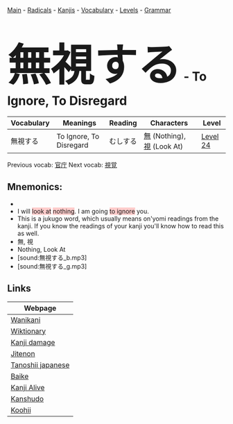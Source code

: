 <style> bigfont {font-size: 100px}</style>
[Main](../README.md) -
[Radicals](../radicals.md) -
[Kanjis](../kanjis.md) -
[Vocabulary](../vocabulary.md) -
[Levels](../levels.md) -
[Grammar](../grammar.md)
# <bigfont> 無視する</bigfont> - To Ignore, To Disregard 

| Vocabulary | Meanings | Reading | Characters | Level |
| --- | --- | --- | --- | --- |
| 無視する | To Ignore, To Disregard | むしする |  [無](../kanjis/無.md) (Nothing), [視](../kanjis/視.md) (Look At) | [Level 24](../levels/wk_level24.md) |

Previous vocab: [官庁](官庁.md) Next vocab: [視覚](視覚.md) 

## Mnemonics:

* 
* I will <span style="background-color:#ffcccb"> look at</span> <span style="background-color:#ffcccb"> nothing</span>. I am going <span style="background-color:#ffcccb"> to ignore</span> you.
* This is a jukugo word, which usually means on'yomi readings from the kanji. If you know the readings of your kanji you'll know how to read this as well.
* 無, 視
* Nothing, Look At
* [sound:無視する_b.mp3]
* [sound:無視する_g.mp3]


## Links 

| Webpage |
| --- |
| [Wanikani          ](https://www.wanikani.com/kanji/無視する) |
| [Wiktionary        ](https://en.wiktionary.org/wiki/無視する) |
| [Kanji damage      ](http://www.kanjidamage.com/kanji/search?utf8=✓&q=無視する) |
| [Jitenon           ](https://jitenon.com/kanji/無視する) |
| [Tanoshii japanese ](https://www.tanoshiijapanese.com/dictionary/kanji.cfm?k=無視する) |
| [Baike             ](https://baike.baidu.com/item/無視する) |
| [Kanji Alive       ](https://app.kanjialive.com/無視する) |
| [Kanshudo          ](https://www.kanshudo.com/searchmn?q=無視する) |
| [Koohii            ](https://kanji.koohii.com/study/kanji/無視する) |
